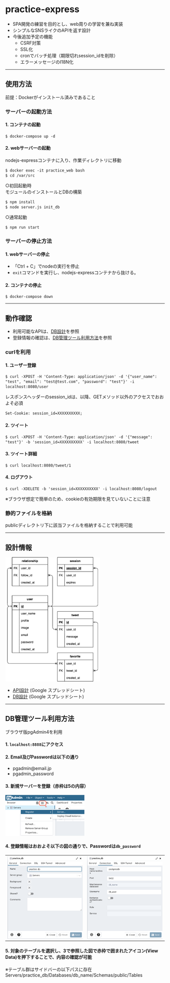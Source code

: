# practice-express
- SPA開発の練習を目的とし、web周りの学習を兼ね実装
- シンプルなSNSライクのAPIを返す設計
- 今後追加予定の機能
  - CSRF対策
  - SSL化
  - cronでバッチ処理（期限切れsession_idを削除）
  - エラーメッセージのI18N化

___

## 使用方法
前提：Dockerがインストール済みであること

### サーバーの起動方法

#### 1. コンテナの起動
```
$ docker-compose up -d
```

#### 2. webサーバーの起動
nodejs-expressコンテナに入り、作業ディレクトリに移動
```
$ docker exec -it practice_web bash
$ cd /var/src
```

○初回起動時  
モジュールのインストールとDBの構築
```
$ npm install
$ node server.js init_db
```

○通常起動
```
$ npm run start
```

### サーバーの停止方法

#### 1. webサーバーの停止
- 「Ctrl + C」でnodeの実行を停止
- `exit`コマンドを実行し、nodejs-expressコンテナから抜ける。

#### 2. コンテナの停止
```
$ docker-compose down
```

---

## 動作確認
- 利用可能なAPIは、[DB設計](#設計情報)を参照
- 登録情報の確認は、[DB管理ツール利用方法](#db管理ツール利用方法)を参照

### curlを利用

#### 1. ユーザー登録
```
$ curl -XPOST -H 'Content-Type: application/json' -d '{"user_name": "test", "email": "test@test.com", "password": "test"}' -i localhost:8080/user
```
レスポンスヘッダーのsession_idは、以降、GETメソッド以外のアクセスでおおよそ必須
```
Set-Cookie: session_id=XXXXXXXXXX;
```

#### 2. ツイート
```
$ curl -XPOST -H 'Content-Type: application/json' -d '{"message": "test"}' -b 'session_id=XXXXXXXXXX' -i localhost:8080/tweet
```

#### 3. ツイート詳細
```
$ curl localhost:8080/tweet/1
```

#### 4. ログアウト
```
$ curl -XDELETE -b 'session_id=XXXXXXXXXX' -i localhost:8080/logout
```
※ブラウザ想定で簡単のため、cookieの有効期限を見ていないことに注意

### 静的ファイルを格納
publicディレクトリ下に該当ファイルを格納することで利用可能

___

## 設計情報
<img width="300" src="./assets/er.png">

- [API設計](https://docs.google.com/spreadsheets/d/1dszmDHifASGQMDyBLVrZOB6KvdG3vVnUZawoQbB7GQo/edit?usp=sharing) (Google スプレッドシート)
- [DB設計](https://docs.google.com/spreadsheets/d/1MhOT3dtFqDXTU8DcI92KUJz8gfzLNuqZS16lS9t31Do/edit?usp=sharing) (Google スプレッドシート)

___

## DB管理ツール利用方法
ブラウザ版pgAdmin4を利用

#### 1. `localhost:8888`にアクセス

#### 2. Email及びPasswordは以下の通り
- pgadmin[]()@email.jp
- pgadmin_password

#### 3. 新規サーバーを登録（赤枠は5の内容）
<img width=250 src="./assets/pgadmin4-1.png">

#### 4. 登録情報はおおよそ以下の図の通りで、Passwordは`db_password`
<table>
<tr>
<td>
<img width=250 src="./assets/pgadmin4-2.png">
</td>
<td>
<img width=250 src="./assets/pgadmin4-3.png">
</td>
</tr>
</table>

#### 5. 対象のテーブルを選択し、3で参照した図で赤枠で囲まれたアイコン(View Data)を押下することで、内容の確認が可能
※テーブル群はサイドバーの以下パスに存在
Servers/practice_db/Databases/db_name/Schemas/public/Tables
